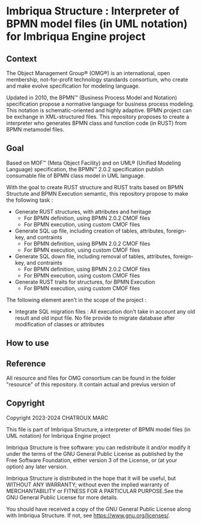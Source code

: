 # Imbriqua Structure : Interpreter of BPMN model files (in UML notation) for Imbriqua Engine project

## Context

The Object Management Group® (OMG®) is an international, open membership, not-for-profit technology standards consortium, who create and make evolve specification for modeling language.

Updated in 2010, the BPMN™ (Business Process Model and Notation) specification propose a normative language for business process modeling. This notation is schematic-oriented and highly adaptive. BPMN project can be exchange in XML-structured files. This repository proposes to create a interpreter who generates BPMN class and function code (in RUST) from BPMN metamodel files.

## Goal

 Based on MOF™ (Meta Object Facility) and on UML® (Unified Modeling Language) specification, the BPMN™ 2.0.2 specification publish consumable file of BPMN class model in UML language.

 With the goal to create RUST structure and RUST traits based on BPMN Structute and BPMN Execution semantic, this repository propose to make the following task :

* Generate RUST structures, with attributes and heritage
    * For BPMN definition, using BPMN 2.0.2 CMOF files
    * For BPMN execution, using custom CMOF files 
* Generate SQL up file, including creation of tables, attributes, foreign-key, and contraints
    * For BPMN definition, using BPMN 2.0.2 CMOF files
    * For BPMN execution, using custom CMOF files
* Generate SQL down file, including removal of tables, attributes, foreign-key, and contraints
    * For BPMN definition, using BPMN 2.0.2 CMOF files
    * For BPMN execution, using custom CMOF files
* Generate RUST traits for structures, for BPMN Execution
    * For BPMN execution, using custom CMOF files

The following element aren't in the scope of the project :

* Integrate SQL migration files : All execution don't take in account any old result and old input file. No file provide to migrate database after modification of classes or attributes


## How to use 

## Reference

All resource and files for OMG consortium can be found in the folder "resource" of this repository. It contain actual and previus version of  

## Copyright

Copyright 2023-2024 CHATROUX MARC

This file is part of Imbriqua Structure, a interpreter of BPMN model files (in UML notation) for Imbriqua Engine project

Imbriqua Structure is free software: you can redistribute it and/or modify it under the terms of the GNU General Public License as published by the Free Software Foundation, either version 3 of the License, or (at your option) any later version.

Imbriqua Structure is distributed in the hope that it will be useful, but WITHOUT ANY WARRANTY; without even the implied warranty of MERCHANTABILITY or FITNESS FOR A PARTICULAR PURPOSE.See the GNU General Public License for more details.

You should have received a copy of the GNU General Public License along with Imbriqua Structure. If not, see <https://www.gnu.org/licenses/>.

